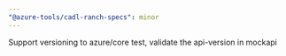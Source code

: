 ```yaml
---
"@azure-tools/cadl-ranch-specs": minor
---
```


Support versioning to azure/core test, validate the api-version in mockapi
